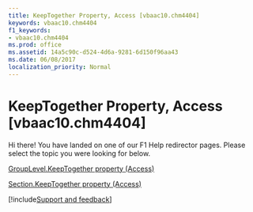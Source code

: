 ```yaml
---
title: KeepTogether Property, Access [vbaac10.chm4404]
keywords: vbaac10.chm4404
f1_keywords:
- vbaac10.chm4404
ms.prod: office
ms.assetid: 14a5c90c-d524-4d6a-9281-6d150f96aa43
ms.date: 06/08/2017
localization_priority: Normal
---
```



# KeepTogether Property, Access [vbaac10.chm4404]

Hi there! You have landed on one of our F1 Help redirector pages. Please select the topic you were looking for below.

[GroupLevel.KeepTogether property (Access)](http://msdn.microsoft.com/library/65bc99df-7b0f-ec66-5add-0943ef0cd1f3%28Office.15%29.aspx)

[Section.KeepTogether property (Access)](http://msdn.microsoft.com/library/dbe3780b-2150-4b4c-d8bf-5685ab48181e%28Office.15%29.aspx)

[!include[Support and feedback](~/includes/feedback-boilerplate.md)]